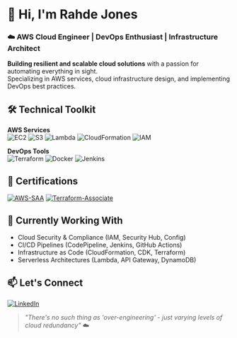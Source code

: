 # 👋 Hi, I'm Rahde Jones
### ☁️ AWS Cloud Engineer | DevOps Enthusiast | Infrastructure Architect

**Building resilient and scalable cloud solutions** with a passion for automating everything in sight.  
Specializing in AWS services, cloud infrastructure design, and implementing DevOps best practices.

## 🛠️ Technical Toolkit
**AWS Services**  
![EC2](https://img.shields.io/badge/EC2-%23FF9900.svg?style=for-the-badge&logo=amazon-aws&logoColor=white)
![S3](https://img.shields.io/badge/S3-%23569A31.svg?style=for-the-badge&logo=amazon-aws&logoColor=white)
![Lambda](https://img.shields.io/badge/Lambda-%23FF9900.svg?style=for-the-badge&logo=aws-lambda&logoColor=white)
![CloudFormation](https://img.shields.io/badge/CloudFormation-%23563d7c.svg?style=for-the-badge&logo=amazon-aws&logoColor=white)
![IAM](https://img.shields.io/badge/IAM-%23FF9900.svg?style=for-the-badge&logo=amazon-aws&logoColor=white)

**DevOps Tools**  
![Terraform](https://img.shields.io/badge/Terraform-%235835CC.svg?style=for-the-badge&logo=terraform&logoColor=white)
![Docker](https://img.shields.io/badge/Docker-%232496ED.svg?style=for-the-badge&logo=docker&logoColor=white)
![Jenkins](https://img.shields.io/badge/Jenkins-%23D24939.svg?style=for-the-badge&logo=jenkins&logoColor=white)

## 📜 Certifications
[![AWS-SAA](https://img.shields.io/badge/AWS-Certified%20Solutions%20Architect%20Associate-FF9900?style=for-the-badge&logo=amazon-aws&logoColor=white)](https://www.credly.com/badges/[YOUR-BADGE-ID])
[![Terraform-Associate](https://img.shields.io/badge/Hashicorp-Terraform%20Associate-623CE4?style=for-the-badge&logo=terraform&logoColor=white)](https://www.credly.com/badges/[YOUR-BADGE-ID])

## 🔭 Currently Working With
- Cloud Security & Compliance (IAM, Security Hub, Config)
- CI/CD Pipelines (CodePipeline, Jenkins, GitHub Actions)
- Infrastructure as Code (CloudFormation, CDK, Terraform)
- Serverless Architectures (Lambda, API Gateway, DynamoDB)

## 📫 Let's Connect
[![LinkedIn](https://img.shields.io/badge/LinkedIn-0077B5?style=for-the-badge&logo=linkedin&logoColor=white)](https://www.linkedin.com/in/rahdejones)

> *"There's no such thing as 'over-engineering' - just varying levels of cloud redundancy"* ☁️

